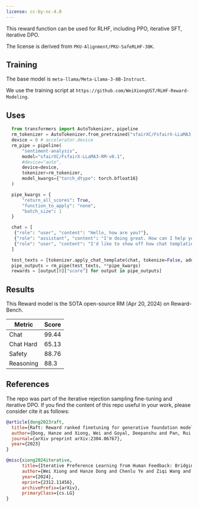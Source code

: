 ```yaml
---
license: cc-by-nc-4.0
---
```


This reward function can be used for RLHF, including PPO, iterative SFT, iterative DPO.

The license is derived from `PKU-Alignment/PKU-SafeRLHF-30K`.

## Training
The base model is `meta-llama/Meta-Llama-3-8B-Instruct`.

We use the training script at `https://github.com/WeiXiongUST/RLHF-Reward-Modeling`.


## Uses

```python
  from transformers import AutoTokenizer, pipeline
  rm_tokenizer = AutoTokenizer.from_pretrained("sfairXC/FsfairX-LLaMA3-RM-v0.1")
  device = 0 # accelerator.device
  rm_pipe = pipeline(
      "sentiment-analysis",
      model="sfairXC/FsfairX-LLaMA3-RM-v0.1",
      #device="auto",
      device=device,
      tokenizer=rm_tokenizer,
      model_kwargs={"torch_dtype": torch.bfloat16}
  )

  pipe_kwargs = {
      "return_all_scores": True,
      "function_to_apply": "none",
      "batch_size": 1
  }

  chat = [
   {"role": "user", "content": "Hello, how are you?"},
   {"role": "assistant", "content": "I'm doing great. How can I help you today?"},
   {"role": "user", "content": "I'd like to show off how chat templating works!"},
  ]

  test_texts = [tokenizer.apply_chat_template(chat, tokenize=False, add_generation_prompt=False).replace(tokenizer.bos_token, "")]
  pipe_outputs = rm_pipe(test_texts, **pipe_kwargs)
  rewards = [output[0]["score"] for output in pipe_outputs]
```


## Results


This Reward model is the SOTA open-source RM (Apr 20, 2024) on Reward-Bench.

| Metric       | Score  |
|--------------|--------|
| Chat         | 99.44  |
| Chat Hard    | 65.13  |
| Safety       | 88.76  |
| Reasoning    | 88.3   |



## References
The repo was part of the iterative rejection sampling fine-tuning and iterative DPO. If you find the content of this repo useful in your work, please consider cite it as follows:

```bibtex
@article{dong2023raft,
  title={Raft: Reward ranked finetuning for generative foundation model alignment},
  author={Dong, Hanze and Xiong, Wei and Goyal, Deepanshu and Pan, Rui and Diao, Shizhe and Zhang, Jipeng and Shum, Kashun and Zhang, Tong},
  journal={arXiv preprint arXiv:2304.06767},
  year={2023}
}

@misc{xiong2024iterative,
      title={Iterative Preference Learning from Human Feedback: Bridging Theory and Practice for RLHF under KL-Constraint}, 
      author={Wei Xiong and Hanze Dong and Chenlu Ye and Ziqi Wang and Han Zhong and Heng Ji and Nan Jiang and Tong Zhang},
      year={2024},
      eprint={2312.11456},
      archivePrefix={arXiv},
      primaryClass={cs.LG}
}
```